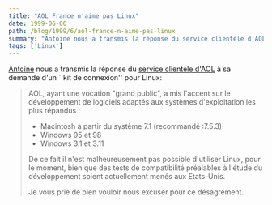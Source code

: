 ```yaml
---
title: "AOL France n'aime pas Linux"
date: 1999-06-06
path: /blog/1999/6/aol-france-n-aime-pas-linux
summary: "Antoine nous a transmis la réponse du service clientèle d'AOL à sa demande d'un ``kit de connexion'' pour Linux: AOL, ayant une vocation \"grand public\", a mis l'accent sur le développement de logiciels adaptés aux systèmes d'exploitation les plus répandus : Macintosh à partir du système 7.1 (recommandé :7.5.3) Windows 95 et 98 Windows 3.1 et 3.11 De ce fait il n'est malheureusement pas possible d'utiliser Linux, pour le moment, bien que des tests de compatibilité préalables à l'étude du développement soient actuellement menés aux Etats-Unis."
tags: ['Linux']
---
```


<P><A HREF="mailto:admo@regard.org">Antoine</A> nous a transmis la réponse du
<A HREF="mailto:CourrierSC@aol.com">service clientèle d'AOL</A> à sa
demande d'un ``kit de connexion'' pour Linux:</P>

<BLOCKQUOTE>
<P>AOL, ayant une vocation "grand public", a mis l'accent sur le
développement de logiciels adaptés aux systèmes d'exploitation les plus
répandus :</P>

<UL>

<LI>Macintosh à partir du système 7.1 (recommandé :7.5.3)
<LI>Windows 95 et 98
<LI>Windows 3.1 et 3.11
</UL>

<P>De ce fait il n'est malheureusement pas possible d'utiliser Linux, pour
le moment, bien que des tests de compatibilité préalables à l'étude du
développement soient actuellement menés aux Etats-Unis.</P>

<P>Je vous prie de bien vouloir nous excuser pour ce désagrément.</P>

</BLOCKQUOTE>


